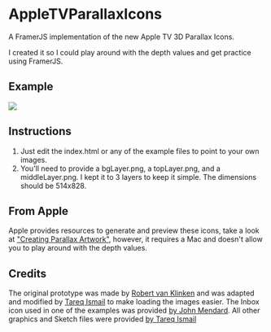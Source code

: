 # AppleTVParallaxIcons
A FramerJS implementation of the new Apple TV 3D Parallax Icons.

I created it so I could play around with the depth values and get practice using FramerJS.

## Example

![](http://tareqismail.com/img/appleTV_GoogleMaps.gif)

## Instructions

1.	Just edit the index.html or any of the example files to point to your own images. 
2.	You'll need to provide a bgLayer.png, a topLayer.png, and a middleLayer.png. I kept it to 3 layers to keep it simple. The dimensions should be 514x828.

## From Apple

Apple provides resources to generate and preview these icons, take a look at ["Creating Parallax Artwork"](https://developer.apple.com/library/prerelease/tvos/documentation/General/Conceptual/AppleTV_PG/CreatingParallaxArtwork.html), however, it requires a Mac and doesn't allow you to play around with the depth values.

## Credits

The original prototype was made by [Robert van Klinken](https://twitter.com/robertvklinken) and was adapted and modified by [Tareq Ismail](http://www.dribbble.com/tareqismail) to make loading the images easier. The Inbox icon used in one of the examples was provided [by John Mendard](http://www.sketchappsources.com/free-source/911-icon-google-inbox-logo-sketch-freebie-resource.html). All other graphics and Sketch files were provided [by Tareq Ismail](http://www.dribbble.com/tareqismail)
